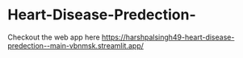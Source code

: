 # Heart-Disease-Predection-


Checkout the web app here https://harshpalsingh49-heart-disease-predection--main-vbnmsk.streamlit.app/
